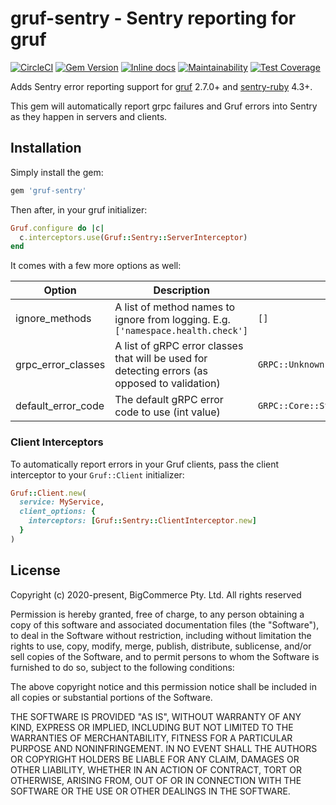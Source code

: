# gruf-sentry - Sentry reporting for gruf

[![CircleCI](https://circleci.com/gh/bigcommerce/gruf-sentry/tree/main.svg?style=svg)](https://circleci.com/gh/bigcommerce/gruf-sentry/tree/main) [![Gem Version](https://badge.fury.io/rb/gruf-sentry.svg)](https://badge.fury.io/rb/gruf-sentry) [![Inline docs](http://inch-ci.org/github/bigcommerce/gruf-sentry.svg?branch=main)](http://inch-ci.org/github/bigcommerce/gruf-sentry) [![Maintainability](https://api.codeclimate.com/v1/badges/530757a403a4a596dda0/maintainability)](https://codeclimate.com/github/bigcommerce/gruf-sentry/maintainability) [![Test Coverage](https://api.codeclimate.com/v1/badges/530757a403a4a596dda0/test_coverage)](https://codeclimate.com/github/bigcommerce/gruf-sentry/test_coverage)

Adds Sentry error reporting support for [gruf](https://github.com/bigcommerce/gruf) 2.7.0+
and [sentry-ruby](https://github.com/getsentry/sentry-ruby) 4.3+.

This gem will automatically report grpc failures and Gruf errors into Sentry as they happen in servers and clients.

## Installation

Simply install the gem:

```ruby
gem 'gruf-sentry'
```

Then after, in your gruf initializer:

```ruby
Gruf.configure do |c|
  c.interceptors.use(Gruf::Sentry::ServerInterceptor)
end
```

It comes with a few more options as well:

| Option             | Description                                                                                    | Default                                                                                                                         | ENV Key                          |
|--------------------|------------------------------------------------------------------------------------------------|---------------------------------------------------------------------------------------------------------------------------------|----------------------------------|
| ignore_methods     | A list of method names to ignore from logging. E.g. `['namespace.health.check']`               | `[]`                                                                                                                            | GRUF_SENTRY_IGNORE_METHODS       |
| grpc_error_classes | A list of gRPC error classes that will be used for detecting errors (as opposed to validation) | `GRPC::Unknown,GRPC::Internal,GRPC::DataLoss,GRPC::FailedPrecondition,GRPC::Unavailable,GRPC::DeadlineExceeded,GRPC::Cancelled` | GRUF_SENTRY_GRPC_ERROR_CLASSES   |
| default_error_code | The default gRPC error code to use (int value)                                                 | `GRPC::Core::StatusCodes::INTERNAL`                                                                                             | `GRUF_SENTRY_DEFAULT_ERROR_CODE` |                                                                               

### Client Interceptors

To automatically report errors in your Gruf clients, pass the client interceptor to your `Gruf::Client` initializer:

```ruby
Gruf::Client.new(
  service: MyService,
  client_options: {
    interceptors: [Gruf::Sentry::ClientInterceptor.new]
  }
)
```

## License

Copyright (c) 2020-present, BigCommerce Pty. Ltd. All rights reserved

Permission is hereby granted, free of charge, to any person obtaining a copy of this software and associated
documentation files (the "Software"), to deal in the Software without restriction, including without limitation the
rights to use, copy, modify, merge, publish, distribute, sublicense, and/or sell copies of the Software, and to permit
persons to whom the Software is furnished to do so, subject to the following conditions:

The above copyright notice and this permission notice shall be included in all copies or substantial portions of the
Software.

THE SOFTWARE IS PROVIDED "AS IS", WITHOUT WARRANTY OF ANY KIND, EXPRESS OR IMPLIED, INCLUDING BUT NOT LIMITED TO THE
WARRANTIES OF MERCHANTABILITY, FITNESS FOR A PARTICULAR PURPOSE AND NONINFRINGEMENT. IN NO EVENT SHALL THE AUTHORS OR
COPYRIGHT HOLDERS BE LIABLE FOR ANY CLAIM, DAMAGES OR OTHER LIABILITY, WHETHER IN AN ACTION OF CONTRACT, TORT OR
OTHERWISE, ARISING FROM, OUT OF OR IN CONNECTION WITH THE SOFTWARE OR THE USE OR OTHER DEALINGS IN THE SOFTWARE.
